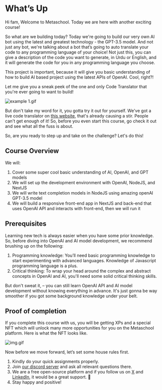 # What’s Up

Hi fam, Welcome to Metaschool. Today we are here with another exciting course!

So what are we building today? Today we're going to build our very own AI bot using the latest and greatest technology - the GPT-3.5 model. And not just any bot, we're talking about a bot that’s going to auto translate your code to any programming language of your choice! Not just this, you can give a description of the code you want to generate, in Urdu or English, and it will generate the code for you in any programming language you choose.

This project is important, because it will give you basic understanding of how to build AI based project using the latest APIs of OpenAI. Cool, right?!

Let me give you a sneak peek of the one and only Code Translator that you're ever going to want to build!

![example 1.gif](https://github.com/0xmetaschool/Learning-Projects/blob/main/assests_for_all/Code%20Translator%20-%20Translate%20Your%20Code%20to%20Any%20Other%20/1.%20Ready%2C%20Set%2C%20Build!/What%E2%80%99s%20Up%20d9f71f7945774aa5bb014c1ea4566a75/example_1.webp?raw=true)

But don't take my word for it, you gotta try it out for yourself. We've got a live code translator on [this website](https://jatin0.netlify.app/), that's already causing a stir. People can't get enough of it! So, before you even start this course, go check it out and see what all the fuss is about.

So, are you ready to step up and take on the challenge? Let's do this!

## Course Overview

We will:

1. Cover some super cool basic understanding of AI, OpenAI, and GPT models
2. We will set up the development environment with OpenAI, NodeJS, and NextJS
3. We will write text completion models in NodeJS using amazing openAI GPT-3.5 model
4. We will build a responsive front-end app in NextJS and back-end that uses OpenAI API and interacts with front-end, then we will run it

## Prerequisites

Learning new tech is always easier when you have some prior knowledge. So, before diving into OpenAI and AI model development, we recommend brushing up on the following:

1. Programming knowledge: You’ll need basic programming knowledge to start experimenting with advanced languages. Knowledge of Javascript programming language is a plus.
2. Critical thinking: To wrap your head around the complex and abstract concepts in OpenAI and AI, you'll need some solid critical thinking skills.

But don't sweat it, – you can still learn OpenAI API and AI model development without knowing everything in advance. It's just gonna be way smoother if you got some background knowledge under your belt.

## Proof of completion

If you complete this course with us, you will be getting XPs and a special NFT which will unlock many more opportunities for you on the Metaschool platform. Here is what the NFT looks like.

![img.gif](https://github.com/0xmetaschool/Learning-Projects/blob/main/assests_for_all/Completion%20NFT.webp?raw=true)


Now before we move forward, let’s set some house rules first.
1. Kindly do your quick assignments properly.
2. Join [our discord server](https://discord.gg/vbVMUwXWgc) and ask all relevant questions there.
3. We are a free open-source platform and if you follow us on [X](https://bit.ly/code-trans-twitter) and [LinkedIn](https://bit.ly/code-trans-linkedin), it would be a great support. 🫣
4. Stay happy and positive!




